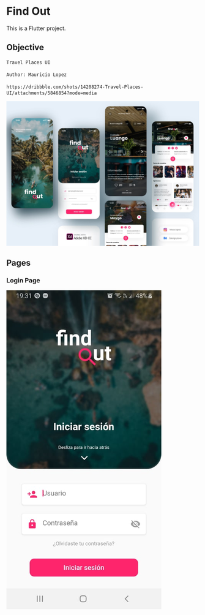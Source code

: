 # Find Out

This is a Flutter project.

## Objective

```
Travel Places UI

Author: Mauricio Lopez

https://dribbble.com/shots/14208274-Travel-Places-UI/attachments/5846854?mode=media
```

![Objective](readme-images/objective.jpg)

## Pages

### Login Page

![LoginPage](readme-images/login.jpg)
